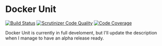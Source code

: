 # Docker Unit

[![Build Status](https://travis-ci.org/petrepatrasc/dockerunit.svg?branch=master)](https://travis-ci.org/petrepatrasc/dockerunit)
[![Scrutinizer Code Quality](https://scrutinizer-ci.com/g/petrepatrasc/dockerunit/badges/quality-score.png?b=master)](https://scrutinizer-ci.com/g/petrepatrasc/dockerunit/?branch=master)
[![Code Coverage](https://scrutinizer-ci.com/g/petrepatrasc/dockerunit/badges/coverage.png?b=master)](https://scrutinizer-ci.com/g/petrepatrasc/dockerunit/?branch=master)

Docker Unit is currently in full develoment, but I'll update the description when I manage to have an alpha release ready.
